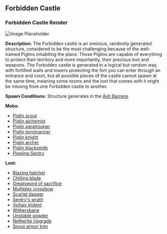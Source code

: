 ﻿## Forbidden Castle

### Forbidden Castle Render
![Image Placeholder](https://static.miraheze.org/stardustlabswiki/a/a2/Forbidden_castle.png)

**Description:**
The Forbidden castle is an ominous, randomly generated structure, considered to be the most challenging because of the well-trained Piglins inhabiting the place. Those Piglins are capable of everything to protect their territory and more importantly, their precious loot and weapons. The Forbidden castle is generated in a logical but random way, with fortified walls and towers protecting the fort you can enter through an entrance and court, but all possible pieces of the castle cannot spawn at the same time, meaning some rooms and the loot that comes with it might be missing from one Forbidden castle to another. 

**Spawn Conditions:**
Structure generates in the [Ash Barrens](ashbarrens)

**Mobs:**
- [Piglin scout](piglinscout)
- [Piglin alchemist](piglinalchemist)
- [Piglin paratrooper](piglinparatrooper)
- [Piglin pyromancer](piglinpyromancer)
- [Piglin knight](piglinknight)
- [Piglin archer](piglinarcher)
- [Piglin blacksmith](piglinblacksmith)
- [Pipeline Sentry](piglinsentry)

**Loot:**
- [Blazing hatchet](blazinghatchet)
- [Chilling blade](chillingblade)
- [Greatsword of sacrifice](greatswordofsacrifice)
- [Multiplex crossbow](multiplexcrossbow)
- [Scarlet dagger](scarletdagger)
- [Sentry's wrath](sentrywrath)
- [Voltaic trident](voltaictrident)
- [Withersbane](withersbane)
- [Unstable powder](unstablepowder)
- [Netherite Upgrade](netheriteupgrade)
- [Snout armor trim](snoutarmortrim)
